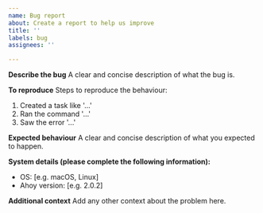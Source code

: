 ```yaml
---
name: Bug report
about: Create a report to help us improve
title: ''
labels: bug
assignees: ''

---
```


**Describe the bug**
A clear and concise description of what the bug is.

**To reproduce**
Steps to reproduce the behaviour:
1. Created a task like '...'
2. Ran the command '...'
3. Saw the error '...'

**Expected behaviour**
A clear and concise description of what you expected to happen.

**System details (please complete the following information):**
 - OS: [e.g. macOS, Linux]
 - Ahoy version: [e.g. 2.0.2]

**Additional context**
Add any other context about the problem here.

